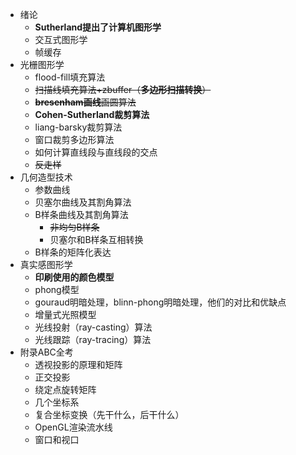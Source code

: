  

- 绪论
  - **Sutherland提出了计算机图形学**
  - 交互式图形学
  - 帧缓存
- 光栅图形学
  - flood-fill填充算法
  - ~~扫描线填充算法+zbuffer（**多边形扫描转换**）~~
  - ~~**bresenham画线**画圆算法~~
  - **Cohen-Sutherland裁剪算法**
  - liang-barsky裁剪算法
  - 窗口裁剪多边形算法
  - 如何计算直线段与直线段的交点
  - ~~反走样~~
- 几何造型技术
  - 参数曲线
  - 贝塞尔曲线及其割角算法
  - B样条曲线及其割角算法
    - ~~非均匀B样条~~
    - 贝塞尔和B样条互相转换
  - B样条的矩阵化表达
- 真实感图形学
  - **印刷使用的颜色模型**
  - phong模型
  - gouraud明暗处理，blinn-phong明暗处理，他们的对比和优缺点
  - 增量式光照模型
  - 光线投射（ray-casting）算法
  - 光线跟踪（ray-tracing）算法
- 附录ABC全考
  - 透视投影的原理和矩阵
  - 正交投影
  - 绕定点旋转矩阵
  - 几个坐标系
  - 复合坐标变换（先干什么，后干什么）
  - OpenGL渲染流水线
  - 窗口和视口

